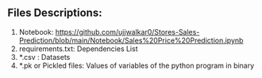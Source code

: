 ## Files Descriptions:

1. Notebook: https://github.com/ujjwalkar0/Stores-Sales-Prediction/blob/main/Notebook/Sales%20Price%20Prediction.ipynb
2. requirements.txt: Dependencies List
3. *.csv : Datasets
4. *.pk or Pickled files: Values of variables of the python program in binary
